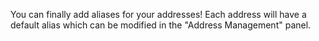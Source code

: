 You can finally add aliases for your addresses! Each address will have a default alias which can be modified in the "Address Management" panel.